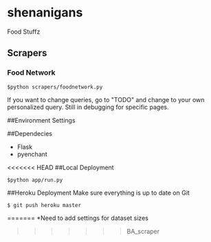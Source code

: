 # shenanigans
Food Stuffz 

## Scrapers
### Food Network 
```
$python scrapers/foodnetwork.py 
```

If you want to change queries, go to "TODO" and change to your own personalized query. 
Still in debugging for specific pages.

##Environment Settings


##Dependecies 
- Flask 
- pyenchant 

<<<<<<< HEAD
##Local Deployment 
```
$python app/run.py
```

##Heroku Deployment
Make sure everything is up to date on Git
```
$ git push heroku master 
```

=======
*Need to add settings for dataset sizes 
>>>>>>> BA_scraper




